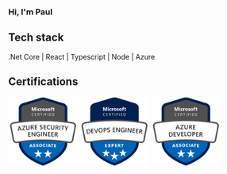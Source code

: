 ### Hi, I'm Paul

## Tech stack
.Net Core | React | Typescript | Node | Azure

## Certifications

<a href="https://www.credly.com/badges/2d878c80-ba59-4186-a05d-9488b479e630/public_url"><img src="/certifications/azure-security-engineer-associate.png" title="Microsoft Certified: Azure Security Engineer Associate" width="140"/></a>
<a href="https://www.credly.com/badges/0ff5edab-0648-4ed0-8fde-39db7cc2bd1a/public_url"><img src="/certifications/azure-devops-engineer-expert.png" title="Microsoft Certified: Azure DevOps Engineer Expert" width="140"/></a>
<a href="https://www.credly.com/badges/05a168f0-cf28-43f3-8c4e-8b1e27fe882e/public_url"><img src="/certifications/azure-developer-associate.png" title="Microsoft Certified: Azure Developer Associate" width="140"/></a>
